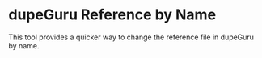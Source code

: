 # dupeGuru Reference by Name

This tool provides a quicker way to change the reference file in dupeGuru by name.
